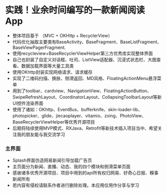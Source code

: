 
# 实践！业余时间编写的一款新闻阅读App
* 整体项目基于 （MVC + OKHttp + RecyclerView）
* 代码优化抽取主要类有BaseActivity、BaseFragment、BaseListFragment、BaseViewPagerFragment.
* 使用recycleview+BaseRecyclerViewHelper第三方优秀库实现整体界面
* 自己也封装了自定义对话框、吐司、ListView适配器、沉浸式状态栏、大图查看、数据加载界面等大量工具类
* 使用OKhttp封装实现网络请求、请求缓存
* 实现了二维码扫描、换肤、侧滑返回、MD风格、FloatingActionMenu悬浮菜单
* 用到了toolbar、cardview、NavigationView、FloatingActionButton、SwipeRefreshLayout、CoordinatorLayout、CollapsingToolbarLayout等新UI控件渲染界面
* 使用了诸如：OKhttp、EventBus、bufferknife、skin-loader-lib、photopicker、glide、jiecaoplayer、vitamio、zxing、PhotoView、BaseRecyclerViewHelper等优秀开源项目
* 后期将陆续使用MVP模式、RXJava、Retrofit等新技术插入项目当中、希望关注我的朋友能与我交流学习

### 主界面
* Splash界面仿造网易新闻引导加载广告页
* 主页面分为新闻、直播、动态、我的四个模块和侧滑菜单页面
* 感谢诸多优秀开源项目、项目中用到的api所有权归网易、好奇心日报、糗事新闻所有
* 若内容有侵权请联系作者进行删除处理。本应用仅用作分享与学习
